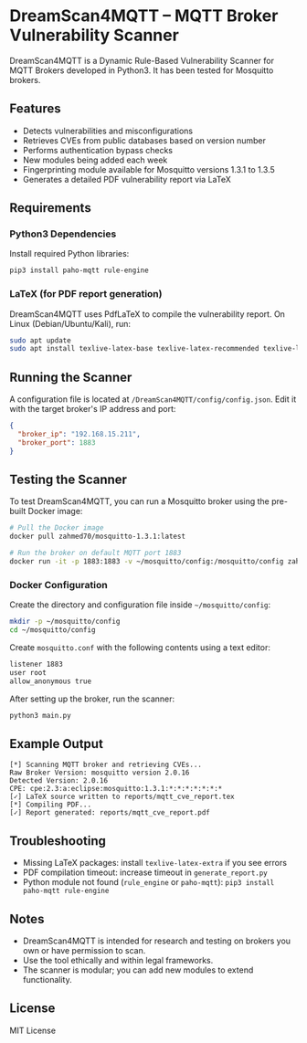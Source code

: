 # DreamScan4MQTT – MQTT Broker Vulnerability Scanner

DreamScan4MQTT is a Dynamic Rule-Based Vulnerability Scanner for MQTT Brokers developed in Python3. It has been tested for Mosquitto brokers.

## Features

- Detects vulnerabilities and misconfigurations
- Retrieves CVEs from public databases based on version number
- Performs authentication bypass checks
- New modules being added each week
- Fingerprinting module available for Mosquitto versions 1.3.1 to 1.3.5
- Generates a detailed PDF vulnerability report via LaTeX

## Requirements

### Python3 Dependencies

Install required Python libraries:

```bash
pip3 install paho-mqtt rule-engine
```

### LaTeX (for PDF report generation)

DreamScan4MQTT uses PdfLaTeX to compile the vulnerability report. On Linux (Debian/Ubuntu/Kali), run:

```bash
sudo apt update
sudo apt install texlive-latex-base texlive-latex-recommended texlive-latex-extra texlive-fonts-recommended texlive-fonts-extra
```

## Running the Scanner

A configuration file is located at `/DreamScan4MQTT/config/config.json`. Edit it with the target broker's IP address and port:

```json
{
  "broker_ip": "192.168.15.211",
  "broker_port": 1883
}
```

## Testing the Scanner

To test DreamScan4MQTT, you can run a Mosquitto broker using the pre-built Docker image:

```bash
# Pull the Docker image
docker pull zahmed70/mosquitto-1.3.1:latest

# Run the broker on default MQTT port 1883
docker run -it -p 1883:1883 -v ~/mosquitto/config:/mosquitto/config zahmed70/mosquitto-1.3.1
```

### Docker Configuration

Create the directory and configuration file inside `~/mosquitto/config`:

```bash
mkdir -p ~/mosquitto/config
cd ~/mosquitto/config
```

Create `mosquitto.conf` with the following contents using a text editor:

```bash
listener 1883
user root
allow_anonymous true
```

After setting up the broker, run the scanner:

```bash
python3 main.py
```

## Example Output

```
[*] Scanning MQTT broker and retrieving CVEs...
Raw Broker Version: mosquitto version 2.0.16
Detected Version: 2.0.16
CPE: cpe:2.3:a:eclipse:mosquitto:1.3.1:*:*:*:*:*:*:*
[✓] LaTeX source written to reports/mqtt_cve_report.tex
[*] Compiling PDF...
[✓] Report generated: reports/mqtt_cve_report.pdf
```

## Troubleshooting

- Missing LaTeX packages: install `texlive-latex-extra` if you see errors
- PDF compilation timeout: increase timeout in `generate_report.py`
- Python module not found (`rule_engine` or `paho-mqtt`): `pip3 install paho-mqtt rule-engine`

## Notes

- DreamScan4MQTT is intended for research and testing on brokers you own or have permission to scan.
- Use the tool ethically and within legal frameworks.
- The scanner is modular; you can add new modules to extend functionality.

## License

MIT License
